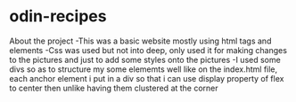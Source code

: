 # odin-recipes
About the project
-This was a basic website mostly using html tags and elements
-Css was used but not into deep, only used it for making changes to the pictures and just to add some styles onto the pictures
-I used some divs so as to structure my some elememts well like on the index.html file, each anchor element i put in a div so that i can use display property of flex to center then unlike having them clustered at the corner